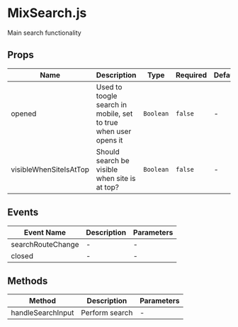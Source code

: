 # MixSearch.js

Main search functionality

## Props

<!-- @vuese:MixSearch.js:props:start -->
|Name|Description|Type|Required|Default|
|---|---|---|---|---|
|opened|Used to toogle search in mobile, set to true when user opens it|`Boolean`|`false`|-|
|visibleWhenSiteIsAtTop|Should search be visible when site is at top?|`Boolean`|`false`|-|

<!-- @vuese:MixSearch.js:props:end -->


## Events

<!-- @vuese:MixSearch.js:events:start -->
|Event Name|Description|Parameters|
|---|---|---|
|searchRouteChange|-|-|
|closed|-|-|

<!-- @vuese:MixSearch.js:events:end -->


## Methods

<!-- @vuese:MixSearch.js:methods:start -->
|Method|Description|Parameters|
|---|---|---|
|handleSearchInput|Perform search|-|

<!-- @vuese:MixSearch.js:methods:end -->


